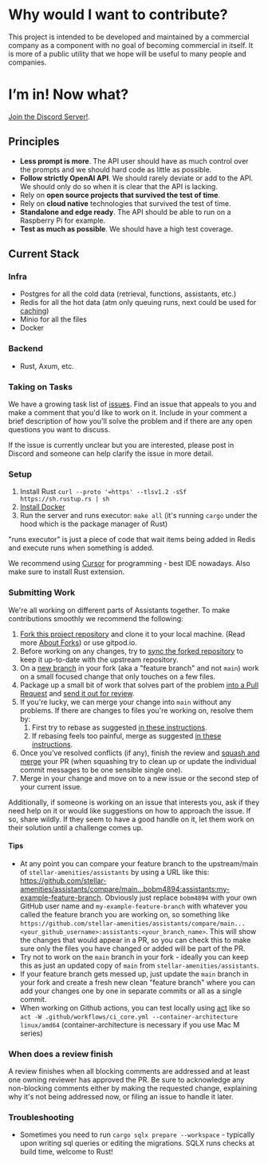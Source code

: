 # Why would I want to contribute?

This project is intended to be developed and maintained by a commercial company as a component with no goal of becoming commercial in itself.
It is more of a public utility that we hope will be useful to many people and companies.

# I’m in! Now what?

[Join the Discord Server!](https://discord.gg/XMetBW3zCG).

## Principles

- **Less prompt is more**. The API user should have as much control over the prompts and we should hard code as little as possible.
- **Follow strictly OpenAI API**. We should rarely deviate or add to the API. We should only do so when it is clear that the API is lacking.
- Rely on **open source projects that survived the test of time**.
- Rely on **cloud native** technologies that survived the test of time.
- **Standalone and edge ready**. The API should be able to run on a Raspberry Pi for example.
- **Test as much as possible**. We should have a high test coverage.

## Current Stack

### Infra

* Postgres for all the cold data (retrieval, functions, assistants, etc.)
* Redis for all the hot data (atm only queuing runs, next could be used for [caching](https://github.com/stellar-amenities/assistants/issues/51))
* Minio for all the files
* Docker

### Backend

* Rust, Axum, etc.

### Taking on Tasks

We have a growing task list of
[issues](https://github.com/stellar-amenities/assistants/issues). Find an issue that
appeals to you and make a comment that you'd like to work on it. Include in your
comment a brief description of how you'll solve the problem and if there are any
open questions you want to discuss.

If the issue is currently unclear but you are interested, please post in Discord
and someone can help clarify the issue in more detail.

### Setup

1. Install Rust `curl --proto '=https' --tlsv1.2 -sSf https://sh.rustup.rs | sh`
2. [Install Docker](https://docs.docker.com/engine/install/)
3. Run the server and runs executor: `make all` (it's running `cargo` under the hood which is the package manager of Rust)

"runs executor" is just a piece of code that wait items being added in Redis and execute runs when something is added.

We recommend using [Cursor](https://cursor.sh/) for programming - best IDE nowadays. Also make sure to install Rust extension.

### Submitting Work

We're all working on different parts of Assistants together. To make
contributions smoothly we recommend the following:

1.  [Fork this project repository](https://docs.github.com/en/get-started/quickstart/fork-a-repo)
    and clone it to your local machine. (Read more
    [About Forks](https://docs.github.com/en/pull-requests/collaborating-with-pull-requests/working-with-forks/about-forks)) or use gitpod.io.
1.  Before working on any changes, try to
    [sync the forked repository](https://docs.github.com/en/pull-requests/collaborating-with-pull-requests/working-with-forks/syncing-a-fork)
    to keep it up-to-date with the upstream repository.
1.  On a
    [new branch](https://docs.github.com/en/pull-requests/collaborating-with-pull-requests/proposing-changes-to-your-work-with-pull-requests/creating-and-deleting-branches-within-your-repository)
    in your fork (aka a "feature branch" and not `main`) work on a small focused
    change that only touches on a few files.
1.  Package up a small bit of work that solves part of the problem
    [into a Pull Request](https://docs.github.com/en/pull-requests/collaborating-with-pull-requests/proposing-changes-to-your-work-with-pull-requests/creating-a-pull-request-from-a-fork)
    and
    [send it out for review](https://docs.github.com/en/pull-requests/collaborating-with-pull-requests/proposing-changes-to-your-work-with-pull-requests/requesting-a-pull-request-review).
1.  If you're lucky, we can merge your change into `main` without any problems.
    If there are changes to files you're working on, resolve them by:
    1.  First try to rebase as suggested
        [in these instructions](https://timwise.co.uk/2019/10/14/merge-vs-rebase/#should-you-rebase).
    1.  If rebasing feels too painful, merge as suggested
        [in these instructions](https://timwise.co.uk/2019/10/14/merge-vs-rebase/#should-you-merge).
1.  Once you've resolved conflicts (if any), finish the review and
    [squash and merge](https://docs.github.com/en/pull-requests/collaborating-with-pull-requests/incorporating-changes-from-a-pull-request/about-pull-request-merges#squash-and-merge-your-commits)
    your PR (when squashing try to clean up or update the individual commit
    messages to be one sensible single one).
1.  Merge in your change and move on to a new issue or the second step of your
    current issue.

Additionally, if someone is working on an issue that interests you, ask if they
need help on it or would like suggestions on how to approach the issue. If so,
share wildly. If they seem to have a good handle on it, let them work on their
solution until a challenge comes up.

#### Tips

- At any point you can compare your feature branch to the upstream/main of
  `stellar-amenities/assistants` by using a URL like this:
  https://github.com/stellar-amenities/assistants/compare/main...bobm4894:assistants:my-example-feature-branch.
  Obviously just replace `bobm4894` with your own GitHub user name and
  `my-example-feature-branch` with whatever you called the feature branch you
  are working on, so something like
  `https://github.com/stellar-amenities/assistants/compare/main...<your_github_username>:assistants:<your_branch_name>`.
  This will show the changes that would appear in a PR, so you can check this to
  make sure only the files you have changed or added will be part of the PR.
- Try not to work on the `main` branch in your fork - ideally you can keep this
  as just an updated copy of `main` from `stellar-amenities/assistants`.
- If your feature branch gets messed up, just update the `main` branch in your
  fork and create a fresh new clean "feature branch" where you can add your
  changes one by one in separate commits or all as a single commit.
- When working on Github actions, you can test locally using [act](https://github.com/nektos/act) like so `act -W .github/workflows/ci_core.yml --container-architecture linux/amd64` (container-architecture is necessary if you use Mac M series)

### When does a review finish

A review finishes when all blocking comments are addressed and at least one
owning reviewer has approved the PR. Be sure to acknowledge any non-blocking
comments either by making the requested change, explaining why it's not being
addressed now, or filing an issue to handle it later.


### Troubleshooting

- Sometimes you need to run `cargo sqlx prepare --workspace` - typically upon writing sql queries or editing the migrations. SQLX runs checks at build time, welcome to Rust!

